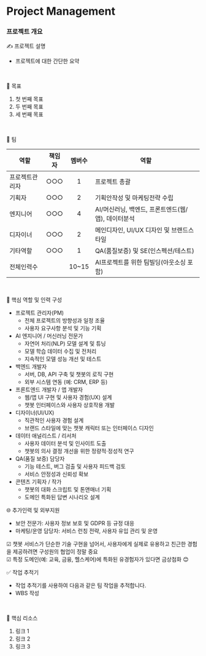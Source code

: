 # Project Management

### 프로젝트 개요

✍️ 프로젝트 설명 <br/>

- 프로젝트에 대한 간단한 요약
 <br/>

🎯 목표  <br/>

1. 첫 번째 목표
2. 두 번째 목표
3. 세 번째 목표
 <br/>

👥 팀  <br/>

| 역할 | 책임자 | 멤버수 | 역할 |
| --- |:-----:|:-----:| --- | 
| 프로젝트관리자   | ○○○ | 1 | 프로젝트 총괄 |
| 기획자     | ○○○ | 2 | 기획안작성 및 마케팅전략 수립 |
| 엔지니어   | ○○○ | 4 | AI/머신러닝, 백엔드, 프론트엔드(웹/앱), 데이터분석 |
| 디자이너   | ○○○ | 2 | 메인디자인, UI/UX 디자인 및 브랜드스타일 |
| 기타역할   | ○○○ | 1 | QA(품질보증) 및 SE(인스펙션/테스트) | 
| 전체인력수  |    | 10~15 | AI프로젝트를 위한 팀빌딩(아웃소싱 포함) |
<br/>

🧠 핵심 역할 및 인력 구성 <br/>
- 프로젝트 관리자(PM)
  - 전체 프로젝트의 방향성과 일정 조율
  - 사용자 요구사항 분석 및 기능 기획
- AI 엔지니어 / 머신러닝 전문가
  - 자연어 처리(NLP) 모델 설계 및 튜닝
  - 모델 학습 데이터 수집 및 전처리
  - 지속적인 모델 성능 개선 및 테스트
- 백엔드 개발자
  - 서버, DB, API 구축 및 챗봇의 로직 구현
  - 외부 시스템 연동 (예: CRM, ERP 등)
- 프론트엔드 개발자 / 앱 개발자
  - 웹/앱 UI 구현 및 사용자 경험(UX) 설계
  - 챗봇 인터페이스와 사용자 상호작용 개발
- 디자이너(UI/UX)
  - 직관적인 사용자 경험 설계
  - 브랜드 스타일에 맞는 챗봇 캐릭터 또는 인터페이스 디자인
- 데이터 애널리스트 / 리서처
  - 사용자 데이터 분석 및 인사이트 도출
  - 챗봇의 의사 결정 개선을 위한 정량적·정성적 연구
- QA(품질 보증) 담당자
  - 기능 테스트, 버그 검출 및 사용자 피드백 검토
  - 서비스 안정성과 신뢰성 확보
- 콘텐츠 기획자 / 작가
  - 챗봇의 대화 스크립트 및 톤앤매너 기획
  - 도메인 특화된 답변 시나리오 설계

🌐 추가인력 및 외부지원
- 보안 전문가: 사용자 정보 보호 및 GDPR 등 규정 대응
- 마케팅/운영 담당자: 서비스 런칭 전략, 사용자 유입 관리 및 운영

☑ 챗봇 서비스가 단순한 기술 구현을 넘어서, 사용자에게 실제로 유용하고 친근한 경험을 제공하려면 구성원의 협업이 정말 중요 <br/>
☑ 특정 도메인(예: 교육, 금융, 헬스케어)에 특화된  유경험자가 있다면 금상첨화 😊


✅ 작업 추적기 <br/>

- 작업 추적기를 사용하여 다음과 같은 팀 작업을 추적합니다.
- WBS 작성
<br/>

🔑 핵심 리소스 <br/>

1. 링크 1
2. 링크 2
3. 링크 3

